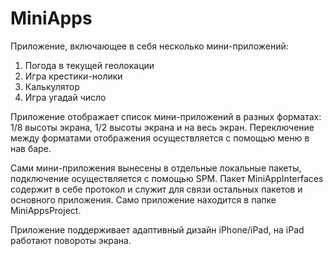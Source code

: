 # MiniApps

Приложение, включающее в себя несколько мини-приложений:
1) Погода в текущей геолокации
2) Игра крестики-нолики
3) Калькулятор
4) Игра угадай число

Приложение отображает список мини-приложений в разных форматах: 1/8 высоты экрана, 1/2 высоты экрана и на весь экран.
Переключение между форматами отображения осуществляется с помощью меню в нав баре.

Сами мини-приложения вынесены в отдельные локальные пакеты, подключение осуществляется с помощью SPM. Пакет MiniAppInterfaces содержит в себе протокол и служит для связи остальных пакетов и основного приложения.
Само приложение находится в папке MiniAppsProject.

Приложение поддерживает адаптивный дизайн iPhone/iPad, на iPad работают повороты экрана.
